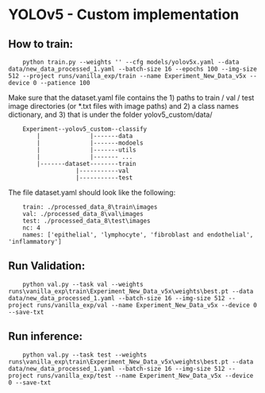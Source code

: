 # YOLOv5 - Custom implementation

## How to train:

        python train.py --weights '' --cfg models/yolov5x.yaml --data data/new_data_processed_1.yaml --batch-size 16 --epochs 100 --img-size 512 --project runs/vanilla_exp/train --name Experiment_New_Data_v5x --device 0 --patience 100

Make sure that the dataset.yaml file contains the 1) paths to train / val / test image directories (or *.txt files with image paths) and 2) a class names dictionary, and 3) that is under the folder yolov5_custom/data/

        Experiment--yolov5_custom--classify
            |              |-------data
            |              |-------modoels
            |              |-------utils
            |              |------- ...
            |-------dataset--------train
                       |-----------val
                       |-----------test

The file dataset.yaml should look like the following:

        train: ./processed_data_8\train\images
        val: ./processed_data_8\val\images
        test: ./processed_data_8\test\images
        nc: 4
        names: ['epithelial', 'lymphocyte', 'fibroblast and endothelial', 'inflammatory']
           

## Run Validation:

        python val.py --task val --weights runs\vanilla_exp\train\Experiment_New_Data_v5x\weights\best.pt --data data/new_data_processed_1.yaml --batch-size 16 --img-size 512 --project runs/vanilla_exp/val --name Experiment_New_Data_v5x --device 0 --save-txt

## Run inference:

        python val.py --task test --weights runs\vanilla_exp\train\Experiment_New_Data_v5x\weights\best.pt --data data/new_data_processed_1.yaml --batch-size 16 --img-size 512 --project runs/vanilla_exp/test --name Experiment_New_Data_v5x --device 0 --save-txt